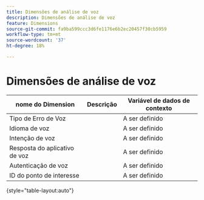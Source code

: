 ```yaml
---
title: Dimensões de análise de voz
description: Dimensões de análise de voz
feature: Dimensions
source-git-commit: fa9ba599ccc3d6fe1176e6b2ec20457f30cb5959
workflow-type: tm+mt
source-wordcount: '37'
ht-degree: 18%

---
```


# Dimensões de análise de voz

| nome do Dimension | Descrição | Variável de dados de contexto |
| --- | --- | --- |
| Tipo de Erro de Voz | | A ser definido |
| Idioma de voz | | A ser definido |
| Intenção de voz | | A ser definido |
| Resposta do aplicativo de voz | | A ser definido |
| Autenticação de voz | | A ser definido |
| ID do ponto de interesse | | A ser definido |

{style="table-layout:auto"}
